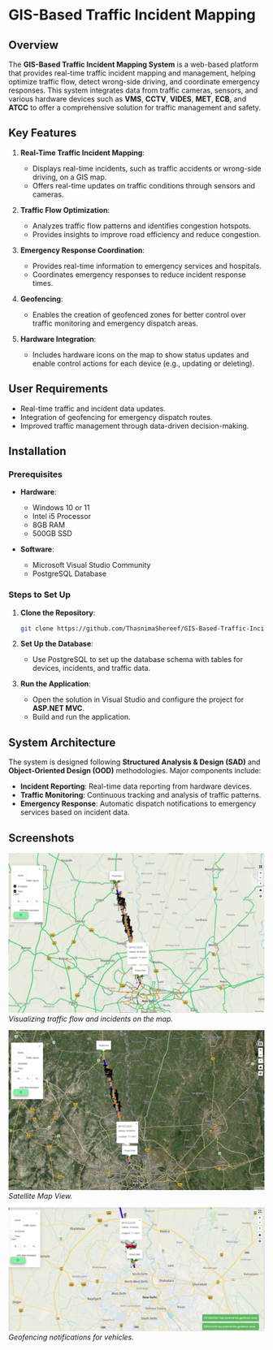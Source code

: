# GIS-Based Traffic Incident Mapping 

## Overview

The **GIS-Based Traffic Incident Mapping System** is a web-based platform that provides real-time traffic incident mapping and management, helping optimize traffic flow, detect wrong-side driving, and coordinate emergency responses. This system integrates data from traffic cameras, sensors, and various hardware devices such as **VMS**, **CCTV**, **VIDES**, **MET**, **ECB**, and **ATCC** to offer a comprehensive solution for traffic management and safety.

## Key Features

1. **Real-Time Traffic Incident Mapping**:
   - Displays real-time incidents, such as traffic accidents or wrong-side driving, on a GIS map.
   - Offers real-time updates on traffic conditions through sensors and cameras.

2. **Traffic Flow Optimization**:
   - Analyzes traffic flow patterns and identifies congestion hotspots.
   - Provides insights to improve road efficiency and reduce congestion.

3. **Emergency Response Coordination**:
   - Provides real-time information to emergency services and hospitals.
   - Coordinates emergency responses to reduce incident response times.

4. **Geofencing**:
   - Enables the creation of geofenced zones for better control over traffic monitoring and emergency dispatch areas.

5. **Hardware Integration**:
   - Includes hardware icons on the map to show status updates and enable control actions for each device (e.g., updating or deleting).

## User Requirements

- Real-time traffic and incident data updates.
- Integration of geofencing for emergency dispatch routes.
- Improved traffic management through data-driven decision-making.

## Installation

### Prerequisites

- **Hardware**:
  - Windows 10 or 11
  - Intel i5 Processor
  - 8GB RAM
  - 500GB SSD

- **Software**:
  - Microsoft Visual Studio Community
  - PostgreSQL Database

### Steps to Set Up

1. **Clone the Repository**:
   ```bash
   git clone https://github.com/ThasnimaShereef/GIS-Based-Traffic-Incident-Mapping.git
   ```

2. **Set Up the Database**:
   - Use PostgreSQL to set up the database schema with tables for devices, incidents, and traffic data.

3. **Run the Application**:
   - Open the solution in Visual Studio and configure the project for **ASP.NET MVC**.
   - Build and run the application.

## System Architecture

The system is designed following **Structured Analysis & Design (SAD)** and **Object-Oriented Design (OOD)** methodologies. Major components include:

- **Incident Reporting**: Real-time data reporting from hardware devices.
- **Traffic Monitoring**: Continuous tracking and analysis of traffic patterns.
- **Emergency Response**: Automatic dispatch notifications to emergency services based on incident data.

## Screenshots

![Map View](Images/mapview.png)
*Visualizing traffic flow and incidents on the map.*

![Satellite View](Images/satellite.png)
*Satellite Map View.*

![Geofencing Alerts](Images/geofencing.png)
*Geofencing notifications for vehicles.*

 
